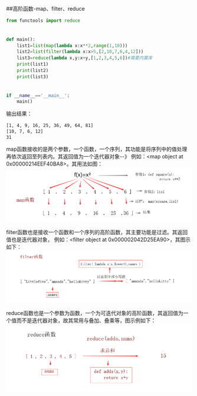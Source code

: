 ##高阶函数-map、filter、reduce


```python
from functools import reduce


def main():
    list1=list(map(lambda x:x**2,range(1,10)))
    list2=list(filter(lambda x:x>5,[2,10,7,6,4,12]))
    list3=reduce(lambda x,y:x+y,[1,2,3,4,5,6])#需要内置库
    print(list1)
    print(list2)
    print(list3)


if __name__=='__main__':
    main()
```

输出结果：
```
[1, 4, 9, 16, 25, 36, 49, 64, 81]
[10, 7, 6, 12]
31
```
map函数接收的是两个参数，一个函数，一个序列，其功能是将序列中的值处理再依次返回至列表内。其返回值为一个迭代器对象--》
例如：<map object at 0x00000214EEF40BA8>。其用法如图：
![](./res/map.png)



filter函数也是接收一个函数和一个序列的高阶函数，其主要功能是过滤。其返回值也是迭代器对象，
例如：<filter object at 0x000002042D25EA90>，其图示如下：
![](./res/filter.png)


reduce函数也是一个参数为函数，一个为可迭代对象的高阶函数，其返回值为一个值而不是迭代器对象，故其常用与叠加、叠乘等，图示例如下：
![](./res/reduce.png)
